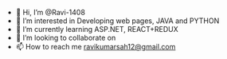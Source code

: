 - 👋 Hi, I’m @Ravi-1408
- 👀 I’m interested in Developing web pages, JAVA and PYTHON
- 🌱 I’m currently learning ASP.NET, REACT+REDUX
- 💞️ I’m looking to collaborate on 
- 📫 How to reach me ravikumarsah12@gmail.com

<!---
Ravi-1408/Ravi-1408 is a ✨ special ✨ repository because its `README.md` (this file) appears on your GitHub profile.
You can click the Preview link to take a look at your changes.
--->
